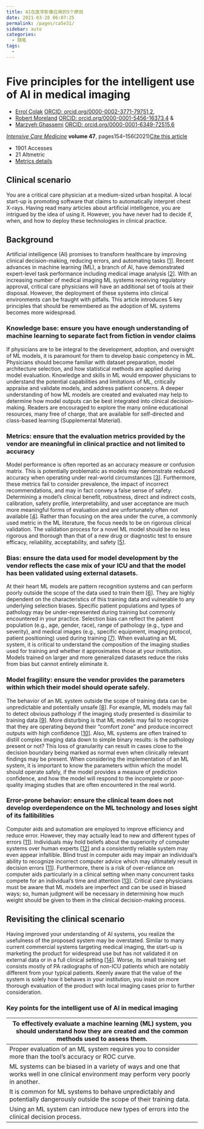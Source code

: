 ```yaml
---
title: AI在医学影像应用的5个原则
date: 2021-03-28 06:07:25
permalink: /pages/ca5e31/
sidebar: auto
categories:
  - 随笔
tags:
  - 
---
```



# Five principles for the intelligent use of AI in medical imaging

- [Errol Colak](javascript:;)             [ORCID: orcid.org/0000-0002-3771-7975](http://61.175.198.136:8083/rwt/150/http/N73GG4LEF3YYE3D/0000-0002-3771-7975)[1](http://61.175.198.136:8083/rwt/150/https/NSVX643PPNZHE4LPM7TYELUDN7XB/article/10.1007/s00134-020-06316-8#Aff1),[2](http://61.175.198.136:8083/rwt/150/https/NSVX643PPNZHE4LPM7TYELUDN7XB/article/10.1007/s00134-020-06316-8#Aff2), 
- [Robert Moreland](javascript:;)             [ORCID: orcid.org/0000-0001-5456-1637](http://61.175.198.136:8083/rwt/150/http/N73GG4LEF3YYE3D/0000-0001-5456-1637)[3](http://61.175.198.136:8083/rwt/150/https/NSVX643PPNZHE4LPM7TYELUDN7XB/article/10.1007/s00134-020-06316-8#Aff3),[4](http://61.175.198.136:8083/rwt/150/https/NSVX643PPNZHE4LPM7TYELUDN7XB/article/10.1007/s00134-020-06316-8#Aff4) & 
- [Marzyeh Ghassemi](javascript:;)             [ORCID: orcid.org/0000-0001-6349-7251](http://61.175.198.136:8083/rwt/150/http/N73GG4LEF3YYE3D/0000-0001-6349-7251)[5](http://61.175.198.136:8083/rwt/150/https/NSVX643PPNZHE4LPM7TYELUDN7XB/article/10.1007/s00134-020-06316-8#Aff5),[6](http://61.175.198.136:8083/rwt/150/https/NSVX643PPNZHE4LPM7TYELUDN7XB/article/10.1007/s00134-020-06316-8#Aff6) 

[*Intensive Care Medicine*](http://61.175.198.136:8083/journal/134)                             **volume 47**, pages154–156(2021)[Cite this article](http://61.175.198.136:8083/rwt/150/https/NSVX643PPNZHE4LPM7TYELUDN7XB/article/10.1007/s00134-020-06316-8#citeas)                         

- 1901 Accesses
- 21 Altmetric
- [Metrics details](http://61.175.198.136:8083/article/10.1007/s00134-020-06316-8/metrics)

## Clinical scenario

You are a critical care physician at a medium-sized urban hospital. A local start-up is promoting software that claims to automatically interpret chest X-rays. Having read many articles about artificial intelligence, you are intrigued by the idea of using it. However, you have never had to decide if, when, and how to deploy these technologies in clinical practice.

## Background

Artificial intelligence (AI) promises to transform healthcare by improving clinical decision-making, reducing errors, and automating tasks [[1](http://61.175.198.136:8083/article/10.1007/s00134-020-06316-8#ref-CR1)]. Recent advances in machine learning (ML), a branch of AI, have demonstrated expert-level task performance including medical image analysis [[2](http://61.175.198.136:8083/article/10.1007/s00134-020-06316-8#ref-CR2)]. With an increasing number of medical imaging ML systems receiving regulatory approval, critical care physicians will have an additional set of tools at their disposal. However, the deployment of these systems into clinical environments can be fraught with pitfalls. This article introduces 5 key principles that should be remembered as the adoption of ML systems becomes more widespread.

### Knowledge base: ensure you have enough understanding of machine learning to separate fact from fiction in vendor claims

If physicians are to be integral to the development, adoption, and oversight of ML models, it is paramount for them to develop basic competency in ML. Physicians should become familiar with dataset preparation, model architecture selection, and how statistical methods are applied during model evaluation. Knowledge and skills in ML would empower physicians to understand the potential capabilities and limitations of ML, critically appraise and validate models, and address patient concerns. A deeper understanding of how ML models are created and evaluated may help to determine how model outputs can be best integrated into clinical decision-making. Readers are encouraged to explore the many online educational resources, many free of charge, that are available for self-directed and class-based learning (Supplemental Material).

### Metrics: ensure that the evaluation metrics provided by the vendor are meaningful in clinical practice and not limited to accuracy

Model performance is often reported as an accuracy measure or confusion matrix. This is potentially problematic as models may demonstrate reduced accuracy when operating under real-world circumstances [[3](http://61.175.198.136:8083/article/10.1007/s00134-020-06316-8#ref-CR3)]. Furthermore, these metrics fail to consider prevalence, the impact of incorrect recommendations, and may in fact convey a false sense of safety. Determining a model’s clinical benefit, robustness, direct and indirect costs, calibration, safety profile, interpretability, and user acceptance are much more meaningful forms of evaluation and are unfortunately often not available [[4](http://61.175.198.136:8083/article/10.1007/s00134-020-06316-8#ref-CR4)]. Rather than focusing on the area under the curve, a commonly used metric in the ML literature, the focus needs to be on rigorous clinical validation. The validation process for a novel ML model should be no less rigorous and thorough than that of a new drug or diagnostic test to ensure efficacy, reliability, acceptability, and safety [[5](http://61.175.198.136:8083/article/10.1007/s00134-020-06316-8#ref-CR5)].

### Bias: ensure the data used for model development by the vendor reflects the case mix of your ICU and that the model has been validated using external datasets.

At their heart ML models are pattern recognition systems and can perform poorly outside the scope of the data used to train them [[6](http://61.175.198.136:8083/article/10.1007/s00134-020-06316-8#ref-CR6)]. They are highly dependent on the characteristics of this training data and vulnerable to any underlying selection biases. Specific patient populations and types of pathology may be under-represented during training but commonly encountered in your practice. Selection bias can reflect the patient population (e.g., age, gender, race), range of pathology (e.g., type and severity), and medical images (e.g., specific equipment, imaging protocol, patient positioning) used during training [[7](http://61.175.198.136:8083/article/10.1007/s00134-020-06316-8#ref-CR7)]. When evaluating an ML system, it is critical to understand the composition of the imaging studies used for training and whether it approximates those at your institution. Models trained on larger and more generalized datasets reduce the risks from bias but cannot entirely eliminate it.

### Model fragility: ensure the vendor provides the parameters within which their model should operate safely.

The behavior of an ML system outside the scope of training data can be unpredictable and potentially unsafe [[8](http://61.175.198.136:8083/article/10.1007/s00134-020-06316-8#ref-CR8)]. For example, ML models may fail to detect obvious pathology if the imaging study presented is dissimilar to training data [[9](http://61.175.198.136:8083/article/10.1007/s00134-020-06316-8#ref-CR9)]. More disturbing is that ML models may fail to recognize that they are operating beyond their “comfort zone” and produce incorrect outputs with high confidence [[10](http://61.175.198.136:8083/article/10.1007/s00134-020-06316-8#ref-CR10)]. Also, ML systems are often trained to distill complex imaging data down to simple binary results: is the pathology present or not? This loss of granularity can result in cases close to the decision boundary being marked as normal even when clinically relevant findings may be present. When considering the implementation of an ML system, it is important to know the parameters within which the model should operate safely, if the model provides a measure of prediction confidence, and how the model will respond to the incomplete or poor-quality imaging studies that are often encountered in the real world.

### Error-prone behavior: ensure the clinical team does not develop overdependence on the ML technology and loses sight of its fallibilities

Computer aids and automation are employed to improve efficiency and reduce error. However, they may actually lead to new and different types of errors [[11](http://61.175.198.136:8083/article/10.1007/s00134-020-06316-8#ref-CR11)]. Individuals may hold beliefs about the superiority of computer systems over human experts [[12](http://61.175.198.136:8083/article/10.1007/s00134-020-06316-8#ref-CR12)] and a consistently reliable system may even appear infallible. Blind trust in computer aids may impair an individual’s ability to recognize incorrect computer advice which may ultimately result in decision errors [[11](http://61.175.198.136:8083/article/10.1007/s00134-020-06316-8#ref-CR11)]. Furthermore, there is a risk of over-reliance on computer aids particularly in a clinical setting when many concurrent tasks compete for an individual’s time and attention [[13](http://61.175.198.136:8083/article/10.1007/s00134-020-06316-8#ref-CR13)]. Critical care physicians must be aware that ML models are imperfect and can be used in biased ways; so, human judgment will be necessary in determining how much weight should be given to them in the clinical decision-making process.

## Revisiting the clinical scenario

Having improved your understanding of AI systems, you realize the usefulness of the proposed system may be overstated. Similar to many current commercial systems targeting medical imaging, the start-up is marketing the product for widespread use but has not validated it on external data or in a full clinical setting [[14](http://61.175.198.136:8083/article/10.1007/s00134-020-06316-8#ref-CR14)]. Worse, its small training set consists mostly of PA radiographs of non-ICU patients which are notably different from your typical patients. Keenly aware that the value of the system is solely how it behaves in your institution, you insist on more thorough evaluation of the product with local imaging cases prior to further consideration.

### Key points for the intelligent use of AI in medical imaging

| To effectively evaluate a machine learning (ML) system, you should understand how they are created and the common methods used to assess them. |
| ------------------------------------------------------------ |
| Proper evaluation of an ML system requires you to consider more than the tool’s accuracy or ROC curve. |
| ML systems can be biased in a variety of ways and one that works well in one clinical environment may perform very poorly in another. |
| It is common for ML systems to behave unpredictably and potentially dangerously outside the scope of their training data. |
| Using an ML system can introduce new types of errors into the clinical decision process. |